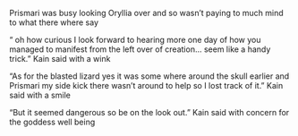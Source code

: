 Prismari was busy looking Oryllia over and so wasn’t paying to much mind to what there where say 

“ oh how curious I look forward to hearing more one day of how you managed to manifest from the left over of creation... seem like a handy trick.” Kain said with a wink 

“As for the blasted lizard yes it was some where around the skull earlier and Prismari my side kick there wasn’t around to help so I lost track of it.” Kain said with a smile 

“But it seemed dangerous so be on the look out.” Kain said with concern for the goddess well being